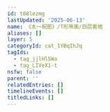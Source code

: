 ```yaml
---
id: t88lezmg
lastUpdated: '2025-06-13'
name: 《太一祝图》/T形帛画/四层套棺
aliases: []
layer: 5
categoryId: cat_1YBqIhJq
tagIds:
  - tag_jjlHlSWa
  - tag_LIVeX1-t
nsfw: false
parent: ''
relatedEntries: []
timelineEvents: []
titledLinks: []
---
```


